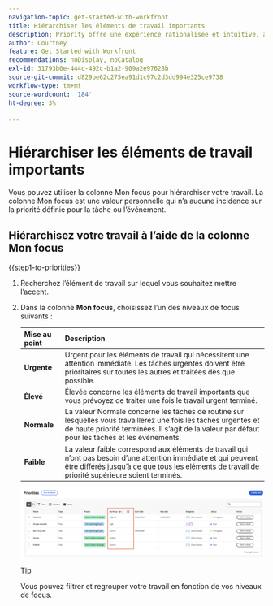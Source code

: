 ```yaml
---
navigation-topic: get-started-with-workfront
title: Hiérarchiser les éléments de travail importants
description: Priority offre une expérience rationalisée et intuitive, adaptée aux propriétaires de tâches.
author: Courtney
feature: Get Started with Workfront
recommendations: noDisplay, noCatalog
exl-id: 31793b0e-444c-492c-b1a2-909a2e97628b
source-git-commit: d829be62c275ea91d1c97c2d3dd994e325ce9738
workflow-type: tm+mt
source-wordcount: '184'
ht-degree: 3%

---
```


# Hiérarchiser les éléments de travail importants

Vous pouvez utiliser la colonne Mon focus pour hiérarchiser votre travail. La colonne Mon focus est une valeur personnelle qui n’a aucune incidence sur la priorité définie pour la tâche ou l’événement.

## Hiérarchisez votre travail à l’aide de la colonne Mon focus

{{step1-to-priorities}}

1. Recherchez l’élément de travail sur lequel vous souhaitez mettre l’accent.
1. Dans la colonne **Mon focus**, choisissez l’un des niveaux de focus suivants :

   | Mise au point | Description |
   |-----------|-------------|
   | **Urgente** | Urgent pour les éléments de travail qui nécessitent une attention immédiate. Les tâches urgentes doivent être prioritaires sur toutes les autres et traitées dès que possible. |
   | **Élevé** | Élevée concerne les éléments de travail importants que vous prévoyez de traiter une fois le travail urgent terminé. |
   | **Normale** | La valeur Normale concerne les tâches de routine sur lesquelles vous travaillerez une fois les tâches urgentes et de haute priorité terminées. Il s’agit de la valeur par défaut pour les tâches et les événements. |
   | **Faible** | La valeur faible correspond aux éléments de travail qui n’ont pas besoin d’une attention immédiate et qui peuvent être différés jusqu’à ce que tous les éléments de travail de priorité supérieure soient terminés. |

   ![](assets/my-focus-new.png)

   >[!TIP]
   >
   >Vous pouvez filtrer et regrouper votre travail en fonction de vos niveaux de focus.
